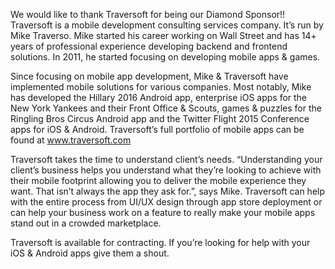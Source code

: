 We would like to thank Traversoft for being our Diamond Sponsor!! Traversoft is a mobile development consulting services company. It’s run by Mike Traverso. Mike started his career working on Wall Street and has 14+ years of professional experience developing backend and frontend solutions. In 2011, he started focusing on developing mobile apps & games.


Since focusing on mobile app development, Mike & Traversoft have implemented mobile solutions for various companies. Most notably, Mike has developed the Hillary 2016 Android app, enterprise iOS apps for the New York Yankees and their Front Office & Scouts, games & puzzles for the Ringling Bros Circus Android app and the Twitter Flight 2015 Conference apps for iOS & Android. Traversoft’s full portfolio of mobile apps can be found at www.traversoft.com


Traversoft takes the time to understand client’s needs. “Understanding your client’s business helps you understand what they’re looking to achieve with their mobile footprint allowing you to deliver the mobile experience they want. That isn’t always the app they ask for.”, says Mike. Traversoft can help with the entire process from UI/UX design through app store deployment or can help your business work on a feature to really make your mobile apps stand out in a crowded marketplace.


Traversoft is available for contracting. If you’re looking for help with your iOS & Android apps give them a shout.

<div class="icons-wrapper align-pb-block">
  <a class="button-link" href="https://www.traversoft.com" target="_blank">
    <paper-icon-button icon="icons:website"></paper-icon-button>
  </a>
  <a class="button-link" href="https://www.traversoft.com/blog" target="_blank">
    <paper-icon-button icon="icons:link"></paper-icon-button>
  </a>
  <a class="button-link" href="https://facebook.com/traversoft" target="_blank">
    <paper-icon-button icon="icons:facebook"></paper-icon-button>
  </a>
  <a class="button-link" href="https://twitter.com/traversoft" target="_blank">
    <paper-icon-button icon="icons:twitter"></paper-icon-button>
  </a>
  <a class="button-link" href="https://www.linkedin.com/in/michaelrtraverso" target="_blank">
    <paper-icon-button icon="icons:linkedin"></paper-icon-button>
  </a>

</div>
